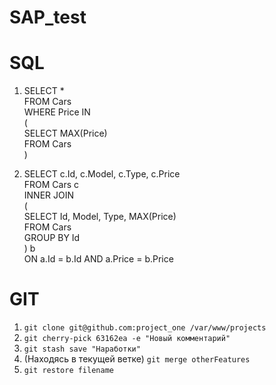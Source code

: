 # SAP_test

# SQL

1) SELECT *<br> 
   FROM Cars<br> 
   WHERE Price IN<br> 
      (<br>
      SELECT MAX(Price)<br> 
      FROM Cars<br>
      )
    

2) SELECT c.Id, c.Model, c.Type, c.Price<br>
   FROM Cars c<br>
   INNER JOIN <br>
   (<br>
   SELECT Id, Model, Type, MAX(Price)<br>
   FROM Cars<br>
   GROUP BY Id<br>
   ) b <br>ON a.Id = b.Id AND a.Price = b.Price

# GIT

1) `git clone git@github.com:project_one /var/www/projects`
2) `git cherry-pick 63162ea -e "Новый комментарий"`
3) `git stash save "Наработки"`
4) (Находясь в текущей ветке) `git merge otherFeatures`
5) `git restore filename`
